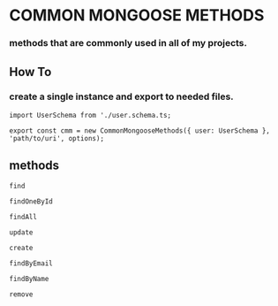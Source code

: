 # COMMON MONGOOSE METHODS

### methods that are commonly used in all of my projects. 

## How To

### create a single instance and export to needed files.

`import UserSchema from './user.schema.ts;`

`export const cmm = new CommonMongooseMethods({ user: UserSchema }, 'path/to/uri', options);`

## methods
`find`

`findOneById`

`findAll`

`update`

`create`

`findByEmail`

`findByName`

`remove`